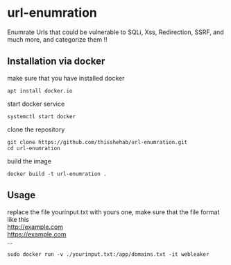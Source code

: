 # url-enumration
Enumrate Urls that could be vulnerable to SQLi, Xss, Redirection, SSRF, and much more, and categorize them !!

## Installation via docker
make sure that you have installed docker 

```console
apt install docker.io
```

start docker service 
```console
systemctl start docker
```

clone the repository
```console
git clone https://github.com/thisshehab/url-enumration.git
cd url-enumration
```
build the image 
```console
docker build -t url-enumration .
```
## Usage
replace the file yourinput.txt with yours one, make sure that the file format like this 
<br>
http://example.com <br>
https://example.com <br>
...

```console
sudo docker run -v ./yourinput.txt:/app/domains.txt -it webleaker
```
